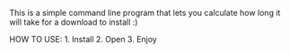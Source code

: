 This is a simple command line program that lets you calculate how long it will take for a download to install :)

HOW TO USE:
            1. Install
            2. Open
            3. Enjoy
